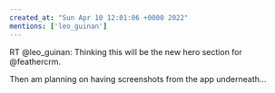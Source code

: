 ```yaml
---
created_at: "Sun Apr 10 12:01:06 +0000 2022"
mentions: ['leo_guinan']
---
```


RT @leo_guinan: Thinking this will be the new hero section for @feathercrm.

Then am planning on having screenshots from the app underneath…